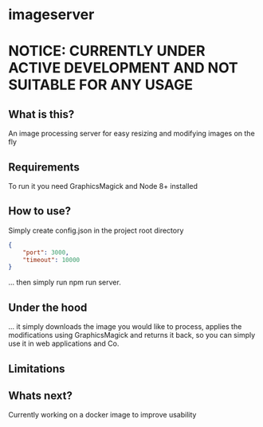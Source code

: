 imageserver
===

# NOTICE: CURRENTLY UNDER ACTIVE DEVELOPMENT AND NOT SUITABLE FOR ANY USAGE

## What is this?
An image processing server for easy resizing and modifying images on the fly

## Requirements
To run it you need GraphicsMagick and Node 8+ installed

## How to use?
Simply create config.json in the project root directory

```json
{
    "port": 3000,
    "timeout": 10000
}
```

... then simply run npm run server.

## Under the hood
... it simply downloads the image you would like to process, applies the modifications using GraphicsMagick and returns it back, so you can simply use it in web applications and Co.

## Limitations


## Whats next?
Currently working on a docker image to improve usability